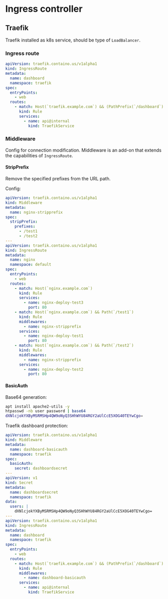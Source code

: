 # Ingress controller

## Traefik

Traefik installed as k8s service, should be type of `LoadBalancer`.

### Ingress route

```yaml
apiVersion: traefik.containo.us/v1alpha1
kind: IngressRoute
metadata:
  name: dashboard
  namespace: traefik
spec:
  entryPoints:
    - web
  routes:
    - match: Host(`traefik.example.com`) && (PathPrefix(`/dashboard`) || PathPrefix(`/api`))
      kind: Rule
      services:
        - name: api@internal
          kind: TraefikService
```

### Middleware

Config for connection modification. Middleware is an add-on that extends the capabilities of `IngressRoute`.

#### StripPrefix

Remove the specified prefixes from the URL path.

Config:

```yaml
apiVersion: traefik.containo.us/v1alpha1
kind: Middleware
metadata:
  name: nginx-stripprefix
spec:
  stripPrefix:
    prefixes: 
      - /test1
      - /test2
---
apiVersion: traefik.containo.us/v1alpha1
kind: IngressRoute
metadata:
  name: nginx
  namespace: default
spec:
  entryPoints:
    - web
  routes:
    - match: Host(`nginx.example.com`) 
      kind: Rule
      services:
        - name: nginx-deploy-test3
          port: 80
    - match: Host(`nginx.example.com`) && Path(`/test1`)
      kind: Rule
      middlewares:
        - name: nginx-stripprefix
      services:
        - name: nginx-deploy-test1
          port: 80
    - match: Host(`nginx.example.com`) && Path(`/test2`)
      kind: Rule
      middlewares:
        - name: nginx-stripprefix
      services:
        - name: nginx-deploy-test2
          port: 80
```

#### BasicAuth

Base64 generation:

```sh
apt install apache2-utils -y
htpasswd -nb user password | base64
dXNlcjokYXByMSRMSHp4QW9oNyQ3SHhWYU84RGY2aUlCcE5XOG40TEYwCgo=
```

Traefik dashboard protection:

```yaml
apiVersion: traefik.containo.us/v1alpha1
kind: Middleware
metadata:
  name: dashboard-basicauth
  namespace: traefik
spec:
  basicAuth:
    secret: dashboardsecret
---
apiVersion: v1
kind: Secret
metadata:
  name: dashboardsecret
  namespace: traefik
data:
  users: |
    dXNlcjokYXByMSRMSHp4QW9oNyQ3SHhWYU84RGY2aUlCcE5XOG40TEYwCgo=    
---
apiVersion: traefik.containo.us/v1alpha1
kind: IngressRoute
metadata:
  name: dashboard
  namespace: traefik
spec:
  entryPoints:
    - web
  routes:
    - match: Host(`traefik.example.com`) && (PathPrefix(`/dashboard`) || PathPrefix(`/api`))
      kind: Rule
      middlewares:
        - name: dashboard-basicauth
      services:
        - name: api@internal
          kind: TraefikService
```
